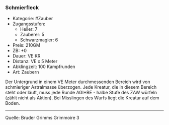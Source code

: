 ### Schmierfleck

- Kategorie: #Zauber
- Zugangsstufen:
  - Heiler: 7
  - Zauberer: 5
  - Schwarzmagier: 6
- Preis: 210GM
- ZB: +0
- Dauer: VE KR
- Distanz: VE x 5 Meter
- Abklingzeit: 100 Kampfrunden
- Art: Zaubern

Der Untergrund in einem VE Meter durchmessenden Bereich wird von schmieriger Astralmasse überzogen. Jede Kreatur, die in diesem Bereich steht oder läuft, muss jede Runde AGI+BE - halbe Stufe des ZAW würfeln (zählt nicht als Aktion). Bei Misslingen des Wurfs liegt die Kreatur auf dem Boden.

---

Quelle: Bruder Grimms Grimmoire 3
